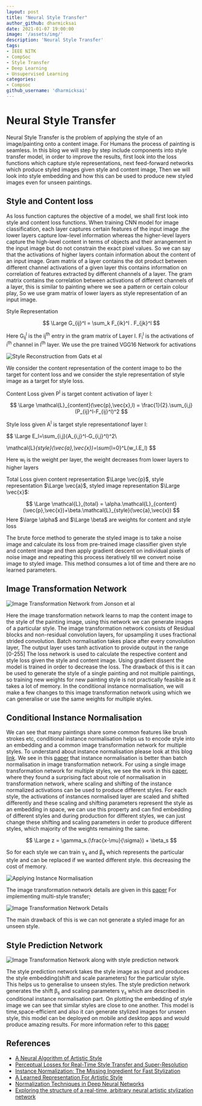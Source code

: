 ```yaml
---
layout: post
title: "Neural Style Transfer"
author_github: dharmicksai
date: 2021-01-07 19:00:00
image: '/assets/img/'
description: 'Neural Style Transfer'
tags:
- IEEE NITK
- CompSoc
- Style Transfer
- Deep Learning
- Unsupervised Learning
categories:
- Compsoc
github_username: 'dharmicksai'
---
```

# Neural Style Transfer
 
Neural Style Transfer is the problem of applying the style of an image/painting onto a content image. For Humans the process of painting is seamless. In this blog we will step by step include components into style transfer model, in order to improve the results, first look into the loss functions which capture style representations, next feed-forward networks which produce styled images given style and content image, Then we will look into style embedding and how this can be used to produce new styled images even for unseen paintings.
 
## Style and Content loss
 
As loss function captures the objective of a model, we shall first look into style and content loss functions. When training CNN model for image classification, each layer captures certain features of the input image .the lower layers capture low-level information whereas the higher-level layers capture the high-level content in terms of objects and their arrangement in the input image but do not constrain the exact pixel values. So we can say that the activations of higher layers contain information about the content of an input image. Gram matrix of a layer contains the dot product between different channel activations of a given layer this contains information on correlation of features extracted by different channels of a layer. The gram matrix contains the correlation between activations of different channels of a layer, this is similar to painting where we see a pattern or certain colour play, So we use gram matrix of lower layers as style representation of an input image.
 
Style Representation

$$
\Large
 G_{ij}^l = \sum_k F_{ik}^l . F_{jk}^l
$$
 

 
Here G<sub>ij</sub><sup>l</sup> is the ij<sup>th</sup> entry in the gram matrix of Layer l. F<sub>i</sub><sup>l</sup> is the activations of i<sup>th</sup> channel in l<sup>th</sup> layer.
We use the pre trained VGG16 Network for activations
 
![Style Reconstruction from Gats et al](/blog/assets/img/Neural-Style-Transfer/VGG_style.png)
 
We consider the content representation of the content image to bo the target for content loss and we consider the style representation of style image as a target for style loss.
 
Content Loss given P<sup>l</sup> is target content activation of layer l:
 
 $$
 \Large
 \mathcal{L}_{content}(\vec{p},\vec{x},l) = \frac{1}{2}.\sum_{i,j}(P_{ij}^l-F_{ij}^l)^2
 $$

 
Style loss given A<sup>l</sup> is target style representationof layer l:

$$
\Large
E_l=\sum_{i,j}(A_{i,j}^l-G_{i,j}^l)^2\\

\mathcal{L}_{style}(\vec{a},\vec{x})=\sum_{l=0}^L(w_l.E_l)
$$

Here w<sub>l</sub> is the weight per layer, the weight decreases from lower layers to higher layers


 
Total Loss given content representation $\Large \vec{p}$, style representation $\Large \vec{a}$, styled image representation $\Large \vec{x}$:
 
$$
\Large
\mathcal{L}_{total} = \alpha.\mathcal{L}_{content}(\vec{p},\vec{x})+\beta.\mathcal{L}_{style}(\vec{a},\vec{x})
$$
Here $\large \alpha$ and $\Large \beta$ are weights for content and style loss
 
The brute force method to generate the styled image is to take a noise image and calculate its loss from pre-trained image classifier given style and content image and then apply gradient descent on individual pixels of noise image and repeating this process iteratively till we convert noise image to styled image. This method consumes a lot of time and there are no learned parameters.
 
## Image Transformation Network
 
![Image Transformation Network from Jonson et al](/blog/assets/img/Neural-Style-Transfer/Feed_Forward.png)
 
Here the image transformation network learns to map the content image to the style of the painting image, using this network we can generate images of a particular style. The image transformation network consists of Residual blocks and non-residual convolution layers, for upsampling it uses fractional strided convolution. Batch normalisation takes place after every convolution layer, The output layer uses tanh activation to provide output in the range [0-255] The loss network is used to calculate the respective content and style loss given the style and content image. Using gradient dissent the model is trained in order to decrease the loss. The drawback of this is it can be used to generate the style of a single painting and not multiple paintings, so training new weights for new painting style is not practically feasible as it takes a lot of memory. In the conditional instance normalisation, we will make a few changes to this image transformation network using which we can generalise or use the same weights for multiple styles.
 
## Conditional Instance Normalisation
 
We can see that many paintings share some common features like brush strokes etc, conditional instance normalisation helps us to encode style into an embedding and a common image transformation network for multiple styles. To understand about instance normalisation please look at this blog [link](https://medium.com/techspace-usict/normalization-techniques-in-deep-neural-networks-9121bf100d8). We see in this [paper](https://arxiv.org/pdf/1607.08022.pdf) that instance normalisation is better than batch normalisation in image transformation network. For using a single image transformation network for multiple styles, we see the work in this [paper](https://arxiv.org/pdf/1610.07629.pdf), where they found a surprising fact about role of normalisation in transformation network, where scaling and shifting of the instance normalized activations can be used to produce different styles. For each style, the activations of instances normalised layer are scaled and shifted differently and these scaling and shifting parameters represent the style as an embedding in space, we can use this property and can find embedding of different styles and during production for different styles, we can just change these shifting and scaling parameters in order to produce different styles, which majority of the weights remaining the same.

$$
\Large 
z = \gamma_s.(\frac{x-\mu}{\sigma}) + \beta_s
$$
 
So for each style we can train γ<sub>s</sub> and β<sub>s</sub> which represents the particular style and can be replaced if we wanted different style. this decreasing the cost of memory.
 
![Applying Instance Normalisation](/blog/assets/img/Neural-Style-Transfer/Normalisation.png)
 
The image transformation network details are given in this [paper](https://arxiv.org/pdf/1610.07629.pdf) For implementing multi-style transfer;
 
![Image Transformation Network Details](/blog/assets/img/Neural-Style-Transfer/Network_Details.png)
 
The main drawback of this is we can not generate a styled image for an unseen style.
 
## Style Prediction Network
 
![Image Transformation Network along with style prediction network](/blog/assets/img/Neural-Style-Transfer/style_prediction.png)
 
The style prediction network takes the style image as input and produces the style embedding(shift and scale parameters) for the particular style. This helps us to generalise to unseen styles. The style prediction network generates the shift β<sub>s</sub>  and scaling parameters γ<sub>s</sub> which are described in conditional instance normalisation part. On plotting the embedding of style image we can see that similar styles are close to one another. This model is time,space-efficient and also it can generate stylized images for unseen style, this model can be deployed on mobile and desktop apps and would produce amazing results. For more information refer to this [paper](https://arxiv.org/pdf/1705.06830.pdf)
 
## References
- [A Neural Algorithm of Artistic Style](https://arxiv.org/abs/1508.06576)
- [Perceptual Losses for Real-Time Style Transfer and Super-Resolution](https://arxiv.org/abs/1603.08155)
- [Instance Normalization: The Missing Ingredient for Fast Stylization](https://arxiv.org/abs/1607.08022)
- [A Learned Representation For Artistic Style](https://arxiv.org/abs/1610.07629)
- [Normalization Techniques in Deep Neural Networks](https://medium.com/techspace-usict/normalization-techniques-in-deep-neural-networks-9121bf100d8)
- [Exploring the structure of a real-time, arbitrary neural
artistic stylization network](https://arxiv.org/pdf/1705.06830.pdf)
